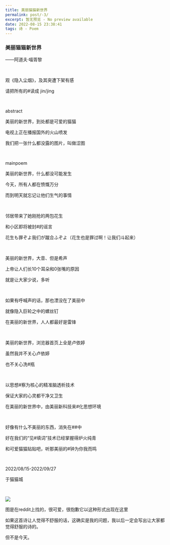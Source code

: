 ```yaml
---
title: 美丽猫猫新世界
permalink: post/-3/
excerpt: 暂无预览 - No preview available
date: 2022-08-15 23:38:41
tags: 诗 - Poem
---
```


### 美丽猫猫新世界

——阿道夫·喵胥黎

<br>

观《隐入尘烟》，及其突遭下架有感

请把所有的#读成 jin/jing

<br>

abstract

美丽的新世界，到处都是可爱的猫猫

电视上正在播报国外的火山喷发

我们把一张什么都没露的图片，叫做涩图

<br>

mainpoem

美丽的新世界，什么都没可能发生

今天，所有人都在愤慨万分

而到明天就忘记让他们生气的事情

<br>

邻居带来了她刚抢的两包花生

和小区即将被封#的谣言

花生も罪ぞよ我们が蹴合ふぞよ（花生也是罪过啊！让我们斗起来）

<br>

美丽的新世界，大音、但是希声

上帝让人们长10个耳朵和0张嘴的原因

就是让大家少说，多听

<br>

如果有呼喊声的话，那也湮没在了美丽中

就像隐入巨轮之中的螺丝钉

在美丽的新世界，人人都最好是雷锋

<br>

美丽的新世界，浏览器首页上全是卢依婷

虽然我并不关心卢依婷

也不关心洗#瓶

<br>

以思想#察为核心的精准脑透析技术

保证大家的心灵都干净又卫生

在美丽的新世界中，由美丽新科技来#化思想环境

<br>

好像有什么不美丽的东西，消失在##中

好在我们的“见#填词”技术已经掌握得炉火纯青

和可爱猫猫贴贴吧，听那美丽的#钟为你我而鸣

<br>

2022/08/15-2022/09/27

于猫猫城

<br>

![](1.png)

图是在reddit上找的，很可爱，很抱歉它以这种形式出现在这里

如果这首诗让人觉得不舒服的话，这确实是我的问题，我以后一定会写出让大家都觉得舒服的诗的。

但不是今天。